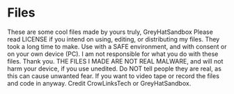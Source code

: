 # Files
These are some cool files made by yours truly, GreyHatSandbox
Please read LICENSE if you intend on using, editing, or distributing my files. They took a long time to make. Use with a SAFE environment, and with consent or on your own device (PC). I am not responsible for what you do with these files. Thank you.
THE FILES I MADE ARE NOT REAL MALWARE, and will not harm your device, if you use unedited. Do NOT tell people they are real, as this can cause unwanted fear.
If you want to video tape or record the files and code in anyway. Credit CrowLinksTech or GreyHatSandbox.
